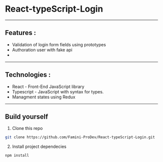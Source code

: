 # React-typeScript-Login
---
## Features :
- Validation of login form fields using prototypes
- Authoration user with fake api
- 
---
## Technologies :
- React - Front-End JavaScript library
- Typescript - JavaScript with syntax for types.
- Managment states using Redux

---
## Build yourself
1. Clone this repo
```bash
git clone https://github.com/Famini-ProDev/React-typeScript-Login.git
```
2. Install project dependecies
```bash
npm install
```
